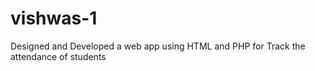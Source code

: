 # vishwas-1
Designed and Developed a web app using HTML and PHP for Track the attendance of students
